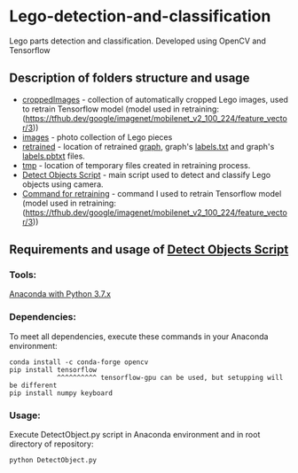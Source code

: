 # Lego-detection-and-classification
Lego parts detection and classification. Developed using OpenCV and Tensorflow

## Description of folders structure and usage
- [croppedImages](croppedImages) - collection of automatically cropped Lego images, used to retrain Tensorflow model (model used in retraining: (https://tfhub.dev/google/imagenet/mobilenet_v2_100_224/feature_vector/3))
- [images](images) - photo collection of Lego pieces
- [retrained](retrained) - location of retrained [graph](retrained/retrainedLego_graph.pb), graph's [labels.txt](retrained/labels.txt) and graph's [labels.pbtxt](retrained/retrainedLegoMap.pbtxt) files.
- [tmp](tmp) - location of temporary files created in retraining process.
- [Detect Objects Script](DetectObject.py) - main script used to detect and classify Lego objects using camera.
- [Command for retraining](Command_for_retraining.txt) - command I used to retrain Tensorflow model (model used in retraining: (https://tfhub.dev/google/imagenet/mobilenet_v2_100_224/feature_vector/3))

## Requirements and usage of [Detect Objects Script](DetectObject.py)
### Tools:
[Anaconda with Python 3.7.x](https://www.anaconda.com/distribution/)

### Dependencies:

To meet all dependencies, execute these commands in your Anaconda environment:
```
conda install -c conda-forge opencv
pip install tensorflow
            ^^^^^^^^^^ tensorflow-gpu can be used, but setupping will be different
pip install numpy keyboard
```

### Usage:

Execute DetectObject.py script in Anaconda environment and in root directory of repository:

```
python DetectObject.py
```

